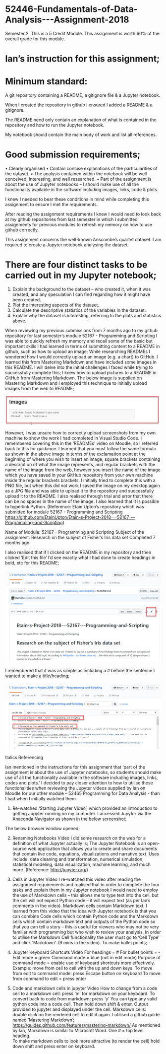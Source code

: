 # 52446-Fundamentals-of-Data-Analysis---Assignment-2018
Semester 2. This is a 5 Credit Module. This assignment is worth 60% of the overall grade for this module.

# Ian’s instruction for this assignment;

# Minimum standard:
A git repository containing a README, a gitignore file & a Jupyter notebook. 

When I created the repository in github I ensured I added a README & a gitignore.

The README need only contain an explanation of what is contained in the repository and how to run the Jupyter notebook.

My notebook should contain the main body of work and list all references.

# Good submission requirements;
•	Clearly organised
•	Contain concise explanations of the particularities of the dataset.
•	The analysis contained within the notebook will be well conceived, interesting, and well researched.
•	Part of the assignment is about the use of Jupyter notebooks – I should make use of all the functionality available in the software including images, links, code & plots.

I knew I needed to bear these conditions in mind while completing this assignment to ensure I met the requirements.

After reading the assignment requirements I knew I would need to look back at my github repositories from last semester in which I submitted assignments for previous modules to refresh my memory on how to use github correctly.  

This assignment concerns the well-known Anscombe’s quartet dataset. I am required to create a Jupyter notebook analysing the dataset. 

# There are four distinct tasks to be carried out in my Jupyter notebook;
1.	Explain the background to the dataset – who created it, when it was created, and any speculation I can find regarding how it might have been created.
2.	Plot the interesting aspects of the dataset.
3.	Calculate the descriptive statistics of the variables in the dataset.
4.	Explain why the dataset is interesting, referring to the plots and statistics above. 

When reviewing my previous submissions from 7 months ago to my github repository for last semester’s module 52167 - Programming and Scripting I was able to quickly refresh my memory and recall some of the basic but important skills I had learned in terms of submitting content to a README in github, such as how to upload an image;
While researching READMEs I wondered how I would correctly upload an image (e.g. a chart) to GitHub. I learned this from Mastering Markdown and have included some images in this README. I will delve into the initial challenges I faced while trying to successfully complete this; I knew how to upload pictures to a README in GitHub from Mastering Markdown. The below image is supplied on Mastering Markdown and I employed this technique to initially upload images from the web to README;

![Screenshot](HowToUploadImagesInREADME.jpg)
 
However, I was unsure how to correctly upload screenshots from my own machine to show the work I had completed in Visual Studio Code. I remembered covering this in the ‘READMEs’ video on Moodle, so I referred back to this for guidance. I learned that you must follow the same formula as shown in the above image in terms of the exclamation point at the beginning of where you wish to insert an image, square brackets containing a description of what the image represents, and regular brackets with the name of the image from the web, however you insert the name of the image which you have saved in your GitHub repository from your own machine inside the regular brackets brackets. I initially tried to complete this with a PNG file, but when this did not work I saved the image on my desktop again as a JPG file and was able to upload it to the repository and successfully upload it to the README. I also realised through trial and error that there can be no spaces in the name of the image.
I also learned that it is possible to hyperlink Python.
(Reference: Etain Upton’s repository which was submitted for module 52167 - Programming and Scripting https://github.com/EtainUpton/Etain-s-Project-2018---52167---Programming-and-Scripting)

Name of Module: 52167 - Programming and Scripting
Subject of the assignment:
Research on the subject of Fisher’s Iris data set
Completed 7 months ago

I also realised that if I clicked on the README in my repository and then clicked ‘Edit this file’ I’d see exactly what I had done to create headings in bold, etc for this README;
 
![Screenshot](ScreenshotDisplayingEdit.jpg)

I remembered that it was as simple as including a # before the sentence I wanted to make a title/heading;
 
![Screenshot](EtainsPreviousREADME.jpg)

Italics
Referencing

Ian mentioned in the instructions for this assignment that ‘part of the assignment is about the use of Jupyter notebooks, so students should make use of all the functionality available in the software including images, links, codes and plots.’ I decided to pay closer attention to how to utilise these functionalities when reviewing the Jupyter videos supplied by Ian on Moodle for our other module – 52465 Programming for Data Analysis - than I had when I initially watched them.
1.	Re-watched ‘Starting Jupyter Video’, which provided an introduction to getting Jupyter running on my computer. I accessed Jupyter via the Anaconda Navigator as shown in the below screenshot;
 
The below browser window opened;
 
2.	Renaming Notebooks Video
I did some research on the web for a definition of what Jupyter actually is;
The Jupyter Notebook is an open-source web application that allows you to create and share documents that contain live code, equations, visualizations and narrative text. Uses include: data cleaning and transformation, numerical simulation, statistical modeling, data visualization, machine learning, and much more. (Reference: http://jupyter.org/)
3.	Cells in Jupyter Video
I re-watched this video after reading the assignment requirements and realised that in order to complete the four tasks and explain them in my Jupyter notebook I would need to employ the use of Markdown cells – this allows me to type text into the cell, but the cell will not expect Python code – it will expect text (as per Ian’s comments in the video). Markdown cells contain Markdown text. I learned from this video that the idea with Jupyter notebook is that you can combine Code cells which contain Python code and the Markdown cells which contain markdown text and outputs of  the Python code so that you can tell a story – this is useful for viewers who may not be very familiar with programming but who wish to review your analysis. 
In order to utilise the Markdown Cell functionality the user must go to ‘Cell Type’ and click ‘Markdown’. (9 mins in the video).
To make bullet points; -
4.	Jupyter Keyboard Shortcuts Video
For headings = #
For bullet points = -
Edit mode = green
Command mode = blue (not in edit mode) 
Purpose of command mode = enable use of keyboard shortcuts more effectively. Example: move from cell to cell with the up and down keys.
To move from edit to command mode: press Escape button on keyboard
To move from command to edit = press enter

5.	Code and markdown cells in jupyter Video
How to change from a code cell to a markdown cell: press ‘m’ for markdown on your keyboard.
To convert back to code from markdown: press ‘y’
You can type any valid python code into a code cell. Then hold down shift & enter. Output provided to jupyter and displayed under the cell.
Markdown cells: double click on the rendered cell to edit it again.
I utilised a github guide named ‘Mastering Markdown’; https://guides.github.com/features/mastering-markdown/
As mentioned by Ian, Markdown is similar to Microsoft Word.
One # = top level heading.	
To make markdown cells to look more attractive (to render the cell) hold down shift and press enter on keyboard.


